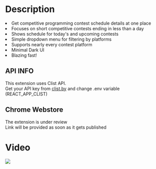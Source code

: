 # Description
<li> 
Get competitive programming contest schedule details at one place </li>
<li>Focuses on short competitive contests ending in less than a day</li>
<li> Shows schedule for today's and upcoming contests </li>
<li> Simple dropdown menu for filtering by platforms </li>
<li> Supports nearly every contest platform </li>
<li> Minimal Dark UI </li>
<li> Blazing fast! </li>

## API INFO
This extension uses Clist API.<br/>
Get your API key from [clist.by](https://clist.by/api/v2/doc/) and change .env variable (REACT_APP_CLIST)<br/>

## Chrome Webstore 
The extension is under review  <br/>
Link will be provided as soon as it gets published

# Video
<div style={{
    display:"flex",
    flexFlow:"row wrap",
     justifyContent:"space-between"
     }}>
<img src="https://drive.google.com/uc?id=1m6ldrxX_6-PLuaKL_qvEBTC73A63MyP7" />
  </div>
